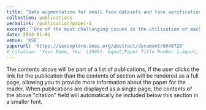 ```yaml
---
title: "Data augmentation for small face datasets and face verification by generative adversarial networks inversion"
collection: publications
permalink: /publication/paper-1
excerpt: 'One of the most challenging issues in the utilisation of machine learning in face datasets is the lack of data, especially when there is inadequate collection of datasets. On one hand, the cost of collecting new face images could be very costly and it depend heavily on the resources and the availability of the data collection. On the other hand, insufficient face datasets could lead to over-fitting issues in any deep learning models especially in the face verification tasks as it requires adequate amount of face dataset. Nevertheless, Generative Adversarial Networks (GANs) offers a better way to augment the data by generating synthetic face images based on the close-distributed pixels of real images. With this intention, GAN inversion was introduced to produce better performance comparing to the previous GAN concepts; by inverting a given face image back into the latent space of a pretrained GAN model with low loss transmissions. This paper demonstrates the feasibility of GAN inversion during the face verification process. We will also illustrate the comparison between previous GAN models, and traditional machine learning augmentation methods in face images generation.'
date: 2024-01-01
venue: 'KSE'
paperurl: 'https://ieeexplore.ieee.org/abstract/document/9648720'
# citation: 'Your Name, You. (2009). &quot;Paper Title Number 1.&quot; <i>Journal 1</i>. 1(1).'
---
```


The contents above will be part of a list of publications, if the user clicks the link for the publication than the contents of section will be rendered as a full page, allowing you to provide more information about the paper for the reader. When publications are displayed as a single page, the contents of the above "citation" field will automatically be included below this section in a smaller font.
